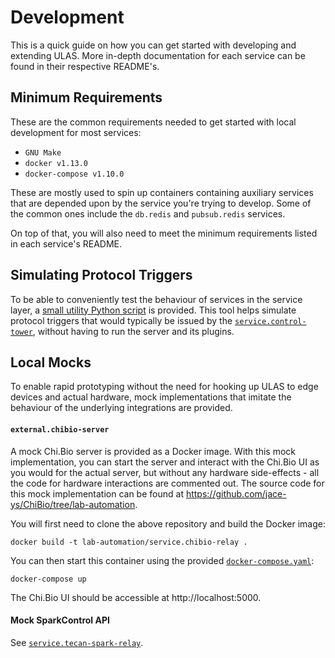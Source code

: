 # Development

This is a quick guide on how you can get started with developing and extending ULAS. More in-depth documentation for each service can be found in their respective README's.

## Minimum Requirements

These are the common requirements needed to get started with local development for most services:

- `GNU Make`
- `docker v1.13.0`
- `docker-compose v1.10.0`

These are mostly used to spin up containers containing auxiliary services that are depended upon by the service you're trying to develop. Some of the common ones include the `db.redis` and `pubsub.redis` services.

On top of that, you will also need to meet the minimum requirements listed in each service's README.

## Simulating Protocol Triggers

To be able to conveniently test the behaviour of services in the service layer, a [small utility Python script](../protocols) is provided. This tool helps simulate protocol triggers that would typically be issued by the [`service.control-tower`](../services/control-tower), without having to run the server and its plugins.

## Local Mocks

To enable rapid prototyping without the need for hooking up ULAS to edge devices and actual hardware, mock implementations that imitate the behaviour of the underlying integrations are provided.

#### `external.chibio-server`

A mock Chi.Bio server is provided as a Docker image. With this mock implementation, you can start the server and interact with the Chi.Bio UI as you would for the actual server, but without any hardware side-effects - all the code for hardware interactions are commented out. The source code for this mock implementation can be found at https://github.com/jace-ys/ChiBio/tree/lab-automation.

You will first need to clone the above repository and build the Docker image:

```
docker build -t lab-automation/service.chibio-relay .
```

You can then start this container using the provided [`docker-compose.yaml`](../docker-compose.yaml):

```
docker-compose up
```

The Chi.Bio UI should be accessible at http://localhost:5000.

#### Mock SparkControl API

See [`service.tecan-spark-relay`](../services/tecan-spark-relay).
